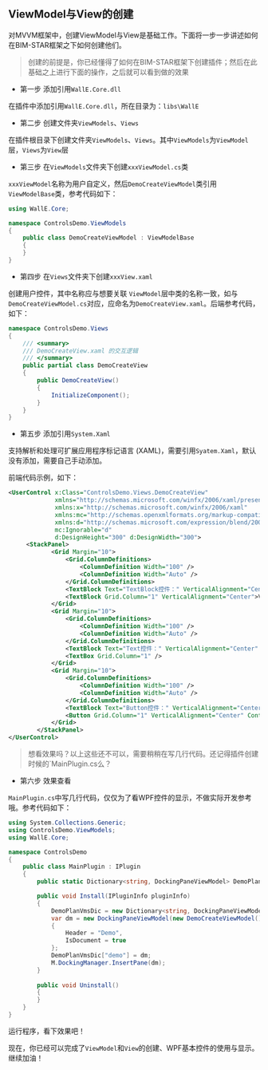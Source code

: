 ## ViewModel与View的创建

对MVVM框架中，创建ViewModel与View是基础工作。下面将一步一步讲述如何在BIM-STAR框架之下如何创建他们。

> 创建的前提是，你已经懂得了如何在BIM-STAR框架下创建插件；然后在此基础之上进行下面的操作，之后就可以看到做的效果

- 第一步 添加引用`WallE.Core.dll`

在插件中添加引用`WallE.Core.dll`，所在目录为：`libs\WallE`

- 第二步 创建文件夹`ViewModels`、`Views`

在插件根目录下创建文件夹`ViewModels`、`Views`。其中`ViewModels`为`ViewModel`层，`Views`为`View`层

- 第三步 在`ViewModels`文件夹下创建`xxxViewModel.cs`类

`xxxViewModel`名称为用户自定义，然后`DemoCreateViewModel`类引用`ViewModelBase`类，参考代码如下：

```c#
using WallE.Core;

namespace ControlsDemo.ViewModels
{
    public class DemoCreateViewModel : ViewModelBase
    {
    }
}
```

- 第四步 在`Views`文件夹下创建`xxxView.xaml`

创建用户控件，其中名称应与想要关联 `ViewModel`层中类的名称一致，如与`DemoCreateViewModel.cs`对应，应命名为`DemoCreateView.xaml`。后端参考代码，如下：

```c#
namespace ControlsDemo.Views
{
    /// <summary>
    /// DemoCreateView.xaml 的交互逻辑
    /// </summary>
    public partial class DemoCreateView
    {
        public DemoCreateView()
        {
            InitializeComponent();
        }
    }
}
```

- 第五步 添加引用`System.Xaml`

支持解析和处理可扩展应用程序标记语言 (XAML)，需要引用`Syatem.Xaml`，默认没有添加，需要自己手动添加。

前端代码示例，如下：

```xml
<UserControl x:Class="ControlsDemo.Views.DemoCreateView"
             xmlns="http://schemas.microsoft.com/winfx/2006/xaml/presentation"
             xmlns:x="http://schemas.microsoft.com/winfx/2006/xaml"
             xmlns:mc="http://schemas.openxmlformats.org/markup-compatibility/2006"
             xmlns:d="http://schemas.microsoft.com/expression/blend/2008"
             mc:Ignorable="d"
             d:DesignHeight="300" d:DesignWidth="300">
     <StackPanel>
            <Grid Margin="10">
                <Grid.ColumnDefinitions>
                    <ColumnDefinition Width="100" />
                    <ColumnDefinition Width="Auto" />
                </Grid.ColumnDefinitions>
                <TextBlock Text="TextBlock控件：" VerticalAlignment="Center" />
                <TextBlock Grid.Column="1" VerticalAlignment="Center">ViewModel及View创建</TextBlock>
            </Grid>
            <Grid Margin="10">
                <Grid.ColumnDefinitions>
                    <ColumnDefinition Width="100" />
                    <ColumnDefinition Width="Auto" />
                </Grid.ColumnDefinitions>
                <TextBlock Text="Text控件：" VerticalAlignment="Center" />
                <TextBox Grid.Column="1" />
            </Grid>
            <Grid Margin="10">
                <Grid.ColumnDefinitions>
                    <ColumnDefinition Width="100" />
                    <ColumnDefinition Width="Auto" />
                </Grid.ColumnDefinitions>
                <TextBlock Text="Button控件：" VerticalAlignment="Center" />
                <Button Grid.Column="1" VerticalAlignment="Center" Content="点我" Width="75" />
            </Grid>
        </StackPanel>
</UserControl> 
```

> 想看效果吗？以上这些还不可以，需要稍稍在写几行代码。还记得插件创建时候的`MainPlugin.cs么？

- 第六步 效果查看

`MainPlugin.cs`中写几行代码，仅仅为了看WPF控件的显示，不做实际开发参考哦。参考代码如下：

```c#
using System.Collections.Generic;
using ControlsDemo.ViewModels;
using WallE.Core;

namespace ControlsDemo
{
    public class MainPlugin : IPlugin
    {
        public static Dictionary<string, DockingPaneViewModel> DemoPlanVmsDic;

        public void Install(IPluginInfo pluginInfo)
        {
            DemoPlanVmsDic = new Dictionary<string, DockingPaneViewModel>();
            var dm = new DockingPaneViewModel(new DemoCreateViewModel())
            {
                Header = "Demo",
                IsDocument = true
            };
            DemoPlanVmsDic["demo"] = dm;
            M.DockingManager.InsertPane(dm);
        }
      
        public void Uninstall()
        {
        }
    }
}
```

运行程序，看下效果吧！

现在，你已经可以完成了`ViewModel`和`View`的创建、WPF基本控件的使用与显示。继续加油！